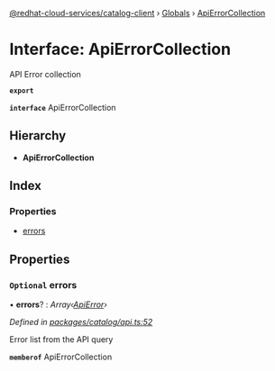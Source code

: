 [@redhat-cloud-services/catalog-client](../README.md) › [Globals](../globals.md) › [ApiErrorCollection](apierrorcollection.md)

# Interface: ApiErrorCollection

API Error collection

**`export`** 

**`interface`** ApiErrorCollection

## Hierarchy

* **ApiErrorCollection**

## Index

### Properties

* [errors](apierrorcollection.md#optional-errors)

## Properties

### `Optional` errors

• **errors**? : *Array‹[ApiError](apierror.md)›*

*Defined in [packages/catalog/api.ts:52](https://github.com/Hyperkid123/javascript-clients/blob/master/packages/catalog/api.ts#L52)*

Error list from the API query

**`memberof`** ApiErrorCollection
